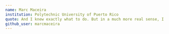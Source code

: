 ```yaml
---
name: Marc Maceira
institution: Polytechnic University of Puerto Rico
quote: And I knew exactly what to do. But in a much more real sense, I had no idea what to do.
github_user: marcmaceira
---
```

